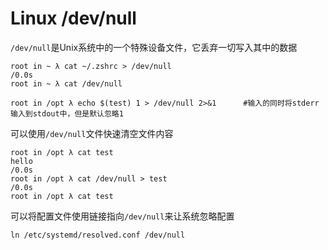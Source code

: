 # Linux  /dev/null

`/dev/null`是Unix系统中的一个特殊设备文件，它丢弃一切写入其中的数据

```
root in ~ λ cat ~/.zshrc > /dev/null                                                           /0.0s
root in ~ λ cat /dev/null    

root in /opt λ echo $(test) 1 > /dev/null 2>&1      #输入的同时将stderr输入到stdout中，但是默认忽略1
```

可以使用`/dev/null`文件快速清空文件内容

```
root in /opt λ cat test
hello                                                                            /0.0s
root in /opt λ cat /dev/null > test                                              /0.0s
root in /opt λ cat test            
```

可以将配置文件使用链接指向`/dev/null`来让系统忽略配置

```
ln /etc/systemd/resolved.conf /dev/null
```

